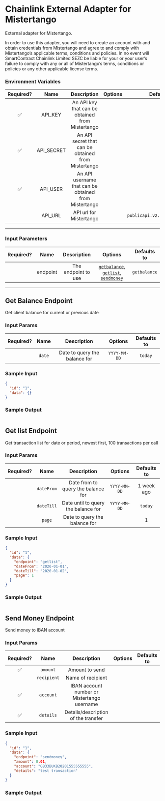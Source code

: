 # Chainlink External Adapter for Mistertango

External adapter for Mistertango.

In order to use this adapter, you will need to create an account with and obtain credentials from Mistertango and agree to and comply with Mistertango’s applicable terms, conditions and policies. In no event will SmartContract Chainlink Limited SEZC be liable for your or your user’s failure to comply with any or all of Mistertango’s terms, conditions or policies or any other applicable license terms.

### Environment Variables

| Required? |    Name    |                      Description                      | Options |          Defaults to           |
| :-------: | :--------: | :---------------------------------------------------: | :-----: | :----------------------------: |
|    ✅     |  API_KEY   |   An API key that can be obtained from Mistertango    |         |                                |
|    ✅     | API_SECRET |  An API secret that can be obtained from Mistertango  |         |                                |
|    ✅     |  API_USER  | An API username that can be obtained from Mistertango |         |                                |
|           |  API_URL   |                API url for Mistertango                |         | `publicapi.v2.mistertango.com` |

---

### Input Parameters

| Required? |   Name   |     Description     |                                                   Options                                                   | Defaults to  |
| :-------: | :------: | :-----------------: | :---------------------------------------------------------------------------------------------------------: | :----------: |
|           | endpoint | The endpoint to use | [`getbalance`](#Get-Balance-Endpoint), [`getlist`](#Get-List-Endpoint), [`sendmoney`](#Send-Money-Endpoint) | `getbalance` |

---

## Get Balance Endpoint

Get client balance for current or previous date

### Input Params

| Required? |  Name  |          Description          |   Options    | Defaults to |
| :-------: | :----: | :---------------------------: | :----------: | :---------: |
|           | `date` | Date to query the balance for | `YYYY-MM-DD` |   `today`   |

### Sample Input

```json
{
  "id": "1",
  "data": {}
}
```

### Sample Output

```json

```

## Get list Endpoint

Get transaction list for date or period, newest first, 100 transactions per call

### Input Params

| Required? |    Name    |             Description             |   Options    | Defaults to |
| :-------: | :--------: | :---------------------------------: | :----------: | :---------: |
|           | `dateFrom` | Date from to query the balance for  | `YYYY-MM-DD` | 1 week ago  |
|           | `dateTill` | Date until to query the balance for | `YYYY-MM-DD` |   `today`   |
|           |   `page`   |    Date to query the balance for    |              |      1      |

### Sample Input

```json
{
  "id": "1",
  "data": {
    "endpoint": "getlist",
    "dateFrom": "2020-01-01",
    "dateTill": "2020-01-02",
    "page": 1
  }
}
```

### Sample Output

```json

```

## Send Money Endpoint

Send money to IBAN account

### Input Params

| Required? |    Name     |                 Description                 | Options | Defaults to |
| :-------: | :---------: | :-----------------------------------------: | :-----: | :---------: |
|    ✅     |  `amount`   |               Amount to send                |         |             |
|           | `recipient` |              Name of recipient              |         |             |
|    ✅     |  `account`  | IBAN account number or Mistertango username |         |             |
|    ✅     |  `details`  |     Details/description of the transfer     |         |             |

### Sample Input

```json
{
  "id": "1",
  "data": {
    "endpoint": "sendmoney",
    "amount": 0.01,
    "account": "GB33BUKB20201555555555",
    "details": "test transaction"
  }
}
```

### Sample Output

```json

```
